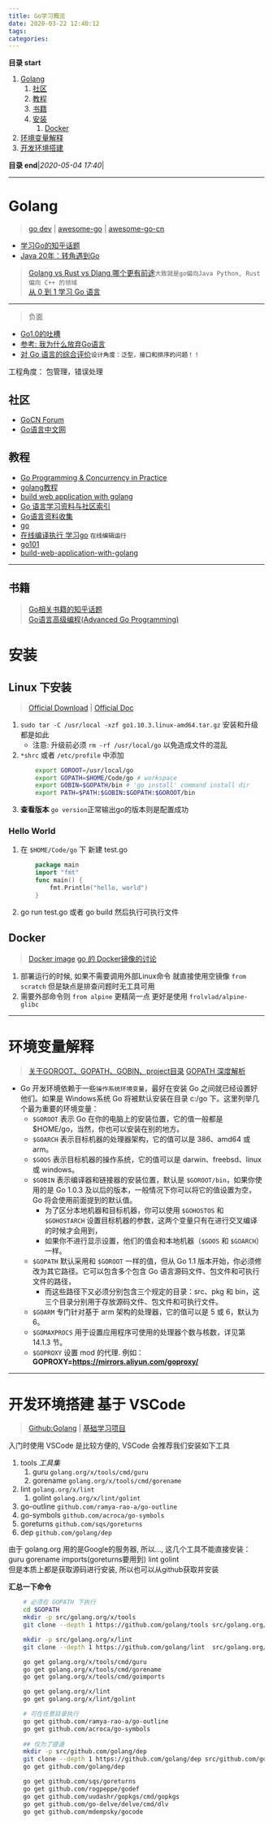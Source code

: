 ```yaml
---
title: Go学习概览
date: 2020-03-22 12:40:12
tags: 
categories: 
---
```


**目录 start**

1. [Golang](#golang)
    1. [社区](#社区)
    1. [教程](#教程)
    1. [书籍](#书籍)
    1. [安装](#安装)
        1. [Docker](#docker)
1. [环境变量解释](#环境变量解释)
1. [开发环境搭建](#开发环境搭建)

**目录 end**|_2020-05-04 17:40_|
****************************************
# Golang
> [go dev](https://learn.go.dev/) | [awesome-go](https://github.com/avelino/awesome-go) | [awesome-go-cn](https://github.com/yinggaozhen/awesome-go-cn)


- [学习Go的知乎话题](https://www.zhihu.com/question/23486344)
- [Java 20年：转角遇到Go](http://www.infoq.com/cn/news/2015/05/java20-from-language-to-platform)

> [Golang vs Rust vs Dlang 哪个更有前途](https://www.zhihu.com/question/27226962)`大致就是go偏向Java Python, Rust 偏向 C++ 的领域`  
> [从 0 到 1 学习 Go 语言 ](https://mp.weixin.qq.com/s?__biz=MjM5NzM0MjcyMQ==&mid=2650087380&idx=1&sn=56c77443ae171e1091e146704798647a)

************************

> 负面
- [Go1.0的吐槽](http://blog.csdn.net/liigo/article/details/23699459)
- [参考: 我为什么放弃Go语言](https://blog.csdn.net/liigo/article/details/23699459)
- [对 Go 语言的综合评价](http://www.yinwang.org/blog-cn/2014/04/18/golang)`设计角度：泛型，接口和排序的问题！！`

工程角度： 包管理，错误处理

## 社区
- [GoCN Forum](https://gocn.vip/)
- [Go语言中文网](https://studygolang.com)

## 教程

- [Go Programming & Concurrency in Practice](https://github.com/hyper0x/goc2p)
- [golang教程](http://c.biancheng.net/golang/)
- [build web application with golang](https://www.gitbook.com/book/astaxie/build-web-application-with-golang)  
- [Go 语言学习资料与社区索引](https://github.com/Unknwon/go-study-index)
- [Go语言资料收集](https://github.com/wonderfo/wonderfogo/wiki)
- [go](http://www.runoob.com/go/go-tutorial.html)
- [在线编译执行 学习go](http://www.vaikan.com/go/a-tour-of-go/#1) `在线编辑运行`
- [go101](https://github.com/go101/go101)
- [build-web-application-with-golang](https://github.com/astaxie/build-web-application-with-golang)

************************

## 书籍
> [Go相关书籍的知乎话题](https://www.zhihu.com/question/30461290)  
> [Go语言高级编程(Advanced Go Programming)](https://books.studygolang.com/advanced-go-programming-book/index.html)


# 安装

## Linux 下安装
> [Official Download](https://golang.google.cn/dl/) | [Official Doc](https://golang.google.cn/doc/install) 

1. `sudo tar -C /usr/local -xzf go1.10.3.linux-amd64.tar.gz` 安装和升级都是如此
    - 注意: 升级前必须 `rm -rf /usr/local/go` 以免造成文件的混乱
1. `*shrc` 或者 `/etc/profile` 中添加
	```sh
        export GOROOT=/usr/local/go
        export GOPATH=$HOME/Code/go # workspace
        export GOBIN=$GOPATH/bin # 'go install' command install dir
        export PATH=$PATH:$GOBIN:$GOPATH:$GOROOT/bin
	```
1. **查看版本** `go version`正常输出go的版本则是配置成功  

### Hello World

1. 在 `$HOME/Code/go` 下 新建 test.go
    ```go
        package main
        import "fmt"
        func main() {
            fmt.Println("hello, world")
        }
    ```
1. go run test.go 或者 go build 然后执行可执行文件

## Docker

> [Docker image](https://hub.docker.com/_/golang/)
> [go 的 Docker镜像的讨论](https://gocn.vip/question/153)

1. 部署运行的时候, 如果不需要调用外部Linux命令 就直接使用空镜像 `from scratch` 但是缺点是排查问题时无工具可用
1. 需要外部命令则 `from alpine` 更精简一点 更好是使用 `frolvlad/alpine-glibc`

*****************************************

# 环境变量解释
> [	关于GOROOT、GOPATH、GOBIN、project目录](https://blog.csdn.net/Alsmile/article/details/48290223)
> [GOPATH 深度解析 ](https://studygolang.com/articles/3493)

- Go 开发环境依赖于一些`操作系统环境变量`，最好在安装 Go 之间就已经设置好他们。如果是 Windows系统 Go 将被默认安装在目录 c:/go 下。这里列举几个最为重要的环境变量：
    - `$GOROOT` 表示 Go 在你的电脑上的安装位置，它的值一般都是 $HOME/go，当然，你也可以安装在别的地方。
    - `$GOARCH` 表示目标机器的处理器架构，它的值可以是 386、amd64 或 arm。
    - `$GOOS` 表示目标机器的操作系统，它的值可以是 darwin、freebsd、linux 或 windows。
    - `$GOBIN` 表示编译器和链接器的安装位置，默认是 `$GOROOT/bin`，如果你使用的是 Go 1.0.3 及以后的版本，一般情况下你可以将它的值设置为空，Go 将会使用前面提到的默认值。
        - 为了区分本地机器和目标机器，你可以使用 `$GOHOSTOS` 和 `$GOHOSTARCH` 设置目标机器的参数，这两个变量只有在进行交叉编译的时候才会用到，
        - 如果你不进行显示设置，他们的值会和本地机器（`$GOOS` 和 `$GOARCH`）一样。
    - `$GOPATH` 默认采用和 `$GOROOT` 一样的值，但从 Go 1.1 版本开始，你必须修改为其它路径。它可以包含多个包含 Go 语言源码文件、包文件和可执行文件的路径，
        - 而这些路径下又必须分别包含三个规定的目录：src、pkg 和 bin，这三个目录分别用于存放源码文件、包文件和可执行文件。
    - `$GOARM` 专门针对基于 arm 架构的处理器，它的值可以是 5 或 6，默认为 6。
    - `$GOMAXPROCS` 用于设置应用程序可使用的处理器个数与核数，详见第 14.1.3 节。
    - `$GOPROXY` 设置 mod 的代理. 例如： **GOPROXY=https://mirrors.aliyun.com/goproxy/**

********************************

# 开发环境搭建 基于 VSCode
> [Github:Golang](https://github.com/golang) | [基础学习项目](https://github.com/Kuangcp/GoBase)

入门时使用 VSCode 是比较方便的, VSCode 会推荐我们安装如下工具
1. tools _工具集_
    1. guru `golang.org/x/tools/cmd/guru`
    1. gorename `golang.org/x/tools/cmd/gorename`
1. lint `golang.org/x/lint`
    1. golint `golang.org/x/lint/golint`
1. go-outline `github.com/ramya-rao-a/go-outline`
1. go-symbols `github.com/acroca/go-symbols`
1. goreturns `github.com/sqs/goreturns`
1. dep `github.com/golang/dep`

由于 golang.org 用的是Google的服务器, 所以..., 这几个工具不能直接安装：guru gorename imports(goreturns要用到) lint golint  
但是本质上都是获取源码进行安装, 所以也可以从github获取并安装

**汇总一下命令**
```sh
    # 必须在 GOPATH 下执行
    cd $GOPATH
    mkdir -p src/golang.org/x/tools
    git clone --depth 1 https://github.com/golang/tools src/golang.org/x/tools

    mkdir -p src/golang.org/x/lint
    git clone --depth 1 https://github.com/golang/lint  src/golang.org/x/lint

    go get golang.org/x/tools/cmd/guru 
    go get golang.org/x/tools/cmd/gorename 
    go get golang.org/x/tools/cmd/goimports

    go get golang.org/x/lint
    go get golang.org/x/lint/golint
```

```sh
    # 可在任意目录执行
    go get github.com/ramya-rao-a/go-outline
    go get github.com/acroca/go-symbols
    
    ## 仅为了提速
    mkdir -p src/github.com/golang/dep
    git clone --depth 1 https://github.com/golang/dep src/github.com/golang/dep
    go get github.com/golang/dep

    go get github.com/sqs/goreturns
    go get github.com/rogpeppe/godef
    go get github.com/uudashr/gopkgs/cmd/gopkgs
    go get github.com/go-delve/delve/cmd/dlv
    go get github.com/mdempsky/gocode
```
